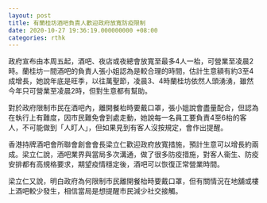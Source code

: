 ```yaml
---
layout: post
title: 有蘭桂坊酒吧負責人歡迎政府放寬防疫限制
date: 2020-10-27 19:36:19.000000000 +08:00
categories: rthk
---
```


政府宣布由本周五起，酒吧、夜店或夜總會放寬至最多4人一枱，可營業至凌晨2時。蘭桂坊一間酒吧的負責人張小姐認為是較合理的時間，估計生意額有約3至4成增長，她說年底是旺季，以往萬聖節，凌晨3、4時蘭桂坊依然人頭湧湧，雖然今年只可營業至凌晨2時，但對生意都有幫助。

對於政府限制市民在酒吧內，離開餐枱時要戴口罩，張小姐說會盡量配合，但認為在執行上有難度，因市民難免會到處走動，她說每一名員工要負責4至6枱的客人，不可能做到「人盯人」，但如果見到有客人沒按規定，會作出提醒。

香港持牌酒吧會所聯會創會會長梁立仁歡迎政府放寬措施，預計生意可以增長約兩成。梁立仁說，酒吧業界與當局多次溝通，做了很多防疫措施，對客人衞生、防疫安排都有高規格要求，期望疫情穩定後，酒吧可以恢復正常營業時間。

梁立仁又說，明白政府為何限制市民離開餐枱時要戴口罩，但有關情況在地舖或樓上酒吧較少發生，相信當局是想提醒市民減少社交接觸。
